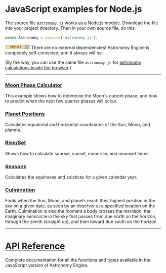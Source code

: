 # JavaScript examples for Node.js

The source file
[`astronomy.js`](../../source/js/astronomy.js)
works as a Node.js module. Download the file into your project directory. 
Then in your own source file, do this:

```javascript
const Astronomy = require('astronomy.js');
```

![Vanilla JS](../vanillajs.png) There are no external dependencies! 
Astronomy Engine is completely self-contained, and it always will be.

(By the way, you can use the same file `astronomy.js` for
[astronomy calculations inside the browser](../browser/).)

---

### [Moon Phase Calculator](moonphase.js)
This example shows how to determine the Moon's current phase,
and how to predict when the next few quarter phases will occur.

### [Planet Positions](positions.js)
Calculates equatorial and horizontal coordinates of the Sun, Moon, and planets.

### [Rise/Set](riseset.js)
Shows how to calculate sunrise, sunset, moonrise, and moonset times.

### [Seasons](seasons.js)
Calculates the equinoxes and solstices for a given calendar year.

### [Culmination](culminate.js)
Finds when the Sun, Moon, and planets reach their highest position in the sky on a given date,
as seen by an observer at a specified location on the Earth.
Culmination is also the moment a body crosses the *meridian*, the imaginary semicircle
in the sky that passes from due north on the horizon, through the zenith (straight up),
and then toward due south on the horizon.

---

# [API Reference](../../source/js/)
Complete documentation for all the functions and types available
in the JavaScript version of Astronomy Engine.
